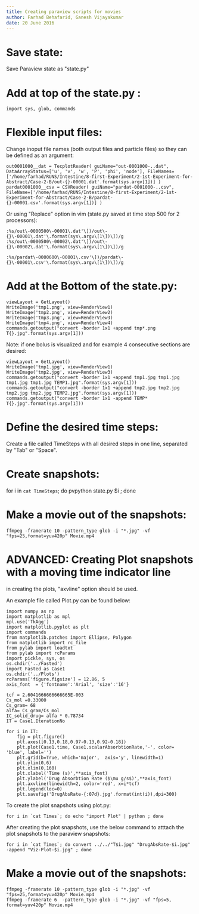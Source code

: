```yaml
---
title: Creating paraview scripts for movies
author: Farhad Behafarid, Ganesh Vijayakumar
date: 20 June 2016
---
```




# Save state:

Save Paraview state as "state.py" 




# Add at top of the state.py :
	import sys, glob, commands 




# Flexible input files:

Change inoput file names (both output files and particle files) so they can be defined as an  argument:
	
	out0001000__dat = TecplotReader( guiName="out-0001000-..dat", DataArrayStatus=['u', 'v', 'w', 'P', 'phi', 'node'], FileNames=['/home/farhad/RUNS/Intestine/8-first-Experiment/2-1st-Experiment-for-Abstract/Case-2-B/out-{}-00001.dat'.format(sys.argv[1])] )
	pardat0001000__csv = CSVReader( guiName="pardat-0001000-..csv", FileName=['/home/farhad/RUNS/Intestine/8-first-Experiment/2-1st-Experiment-for-Abstract/Case-2-B/pardat-{}-00001.csv'.format(sys.argv[1])] )


Or using "Replace" option in vim (state.py saved at time step 500 for 2 processors):

	:%s/out\-0000500\-00001\.dat'\])/out\-{}\-00001\.dat'\.format(sys\.argv\[1\])\])/g
	:%s/out\-0000500\-00002\.dat'\])/out\-{}\-00002\.dat'\.format(sys\.argv\[1\])\])/g

	:%s/pardat\-0000600\-00001\.csv'\])/pardat\-{}\-00001\.csv'\.format(sys\.argv\[1\])\])/g



# Add at the Bottom of the state.py: 
	viewLayout = GetLayout()
	WriteImage('tmp1.png', view=RenderView1)
	WriteImage('tmp2.png', view=RenderView2)
	WriteImage('tmp3.png', view=RenderView3)
	WriteImage('tmp4.png', view=RenderView4)
	commands.getoutput("convert -border 1x1 +append tmp*.png T{}.jpg".format(sys.argv[1]))

Note: if one bolus is visualized and for example 4 consecutive sections are desired:

    viewLayout = GetLayout()
    WriteImage('tmp1.jpg', view=RenderView1)
    WriteImage('tmp2.jpg', view=RenderView3)
    commands.getoutput("convert -border 1x1 +append tmp1.jpg tmp1.jpg tmp1.jpg tmp1.jpg TEMP1.jpg".format(sys.argv[1]))
    commands.getoutput("convert -border 1x1 +append tmp2.jpg tmp2.jpg tmp2.jpg tmp2.jpg TEMP2.jpg".format(sys.argv[1]))
    commands.getoutput("convert -border 1x1 -append TEMP* T{}.jpg".format(sys.argv[1]))



# Define the desired time steps:

Create a file called TimeSteps with all desired  steps in one line, separated by "Tab" or "Space".




# Create snapshots:
  for i in `cat TimeSteps`; do pvpython state.py $i ; done	

# Make a movie out of the snapshots:
    ffmpeg -framerate 10 -pattern_type glob -i "*.jpg" -vf "fps=25,format=yuv420p" Movie.mp4


# ADVANCED: Creating Plot snapshots with a moving time indicator line
in creating the plots, "axvline" option should be used. 

An example file called Plot.py can be found below: 

	import numpy as np
    import matplotlib as mpl
    mpl.use('TkAgg')
    import matplotlib.pyplot as plt
    import commands
    from matplotlib.patches import Ellipse, Polygon
    from matplotlib import rc_file
    from pylab import loadtxt
    from pylab import rcParams
    import pickle, sys, os
    os.chdir('../Fasted')
    import Fasted as Case1
    os.chdir('../Plots')
    rcParams['figure.figsize'] = 12.86, 5
    axis_font  = {'fontname':'Arial', 'size':'16'}
  
    tcf = 2.6041666666666665E-003 
    Cs_mol =0.33000
    Cs_gram= 68
    alfa= Cs_gram/Cs_mol
    IC_solid_drug= alfa * 0.78734  
    IT = Case1.IterationNo
  
    for i in IT:
        fig = plt.figure()
        plt.axes([0.13,0.18,0.97-0.13,0.92-0.18])
        plt.plot(Case1.time, Case1.scalarAbsorbtionRate,'-', color= 'blue', label='') 
        plt.grid(b=True, which='major',  axis='y', linewidth=1)
        plt.ylim(0,6)
        plt.xlim(0,160)
        plt.xlabel('Time (s)',**axis_font)
        plt.ylabel('Drug Absorbtion Rate ($\mu g/s$)',**axis_font)
        plt.axvline(linewidth=2, color='red', x=i*tcf)
        plt.legend(loc=0)
        plt.savefig('DrugAbsRate-{:07d}.jpg'.format(int(i)),dpi=300)

To create the plot snapshots using plot.py:

    for i in `cat Times`; do echo "import Plot" | python ; done

After creating the plot snapshots, use the below command to atttach the plot snapshots to the paraview snapshots:

    for i in `cat Times`; do convert ../../"T$i.jpg" "DrugAbsRate-$i.jpg" -append "Viz-Plot-$i.jpg" ; done

# Make a movie out of the snapshots:
    ffmpeg -framerate 10 -pattern_type glob -i "*.jpg" -vf "fps=25,format=yuv420p" Movie.mp4
    ffmpeg -framerate 6  -pattern_type glob -i "*.jpg" -vf "fps=5, format=yuv420p" Movie.mp4 
